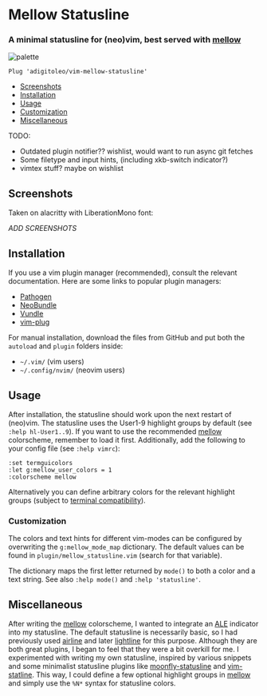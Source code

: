 # Mellow Statusline

### A minimal statusline for (neo)vim, best served with [mellow]

![palette](./img/colorscheme.png)

`Plug 'adigitoleo/vim-mellow-statusline'`

<!-- vim-markdown-toc GFM -->

* [Screenshots](#screenshots)
* [Installation](#installation)
* [Usage](#usage)
* [Customization](#customization)
* [Miscellaneous](#miscellaneous)

<!-- vim-markdown-toc -->

TODO:
- Outdated plugin notifier?? wishlist, would want to run async git fetches
- Some filetype and input hints, (including xkb-switch indicator?)
- vimtex stuff? maybe on wishlist


## Screenshots

Taken on alacritty with LiberationMono font:

*ADD SCREENSHOTS*

## Installation

If you use a vim plugin manager (recommended), consult the relevant
documentation. Here are some links to popular plugin managers:
- [Pathogen]
- [NeoBundle]
- [Vundle]
- [vim-plug]

For manual installation, download the files from GitHub and put both the
`autoload` and `plugin` folders inside:
- `~/.vim/` (vim users)
- `~/.config/nvim/` (neovim users)


## Usage

After installation, the statusline should work upon the next restart of
(neo)vim. The statusline uses the User1-9 highlight groups by default (see
`:help hl-User1..9`). If you want to use the recommended [mellow] colorscheme,
remember to load it first. Additionally, add the following to your config file
(see `:help vimrc`):

```vim
:set termguicolors
:let g:mellow_user_colors = 1
:colorscheme mellow
```

Alternatively you can define arbitrary colors for the relevant highlight
groups (subject to [terminal compatibility]).


### Customization

The colors and text hints for different vim-modes can be configured by
overwriting the `g:mellow_mode_map` dictionary. The default values can be found
in `plugin/mellow_statusline.vim` (search for that variable).

The dictionary maps the first letter returned by `mode()` to both a color and a
text string. See also `:help mode()` and `:help 'statusline'`.


## Miscellaneous

After writing the [mellow] colorscheme, I wanted to integrate an [ALE]
indicator into my statusline. The default statusline is necessarily basic, so I
had previously used [airline] and later [lightline] for this purpose. Although
they are both great plugins, I began to feel that they were a bit overkill for
me. I experimented with writing my own statusline, inspired by various snippets
and some minimalist statusline plugins like [moonfly-statusline] and
[vim-statline]. This way, I could define a few optional highlight groups in
[mellow] and simply use the `%N*` syntax for statusline colors.


[NOTE]: # ( ------------ PUT ALL EXTERNAL LINKS BELOW THIS LINE ------------ )

[terminal compatibility]: https://gist.github.com/XVilka/8346728

[Pathogen]: https://github.com/tpope/vim-pathogen

[NeoBundle]: https://github.com/Shougo/neobundle.vim

[Vundle]: https://github.com/gmarik/vundle

[vim-plug]: https://github.com/junegunn/vim-plug

[mellow]: https://github.com/adigitoleo/vim-mellow

[ALE]: https://github.com/dense-analysis/ale

[airline]: https://github.com/vim-airline/vim-airline

[lightline]: https://github.com/itchyny/lightline.vim

[moonfly-Statusline]: https://github.com/bluz71/vim-moonfly-statusline

[vim-statline]: https://github.com/millermedeiros/vim-statline
